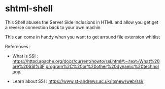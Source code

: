 # shtml-shell

This Shell abuses the Server Side Inclusions in HTML and allow you get get a reverse connection back to your own machin 

This can come in handy when you want to get arround file extension whitlist

Referenses : 

 * What is SSI : https://httpd.apache.org/docs/current/howto/ssi.html#:~:text=What%20are%20SSI%3F,program%2C%20or%20other%20dynamic%20technology.
 
 * Learn about SSI : https://www.st-andrews.ac.uk/itsnew/web/ssi/
 
